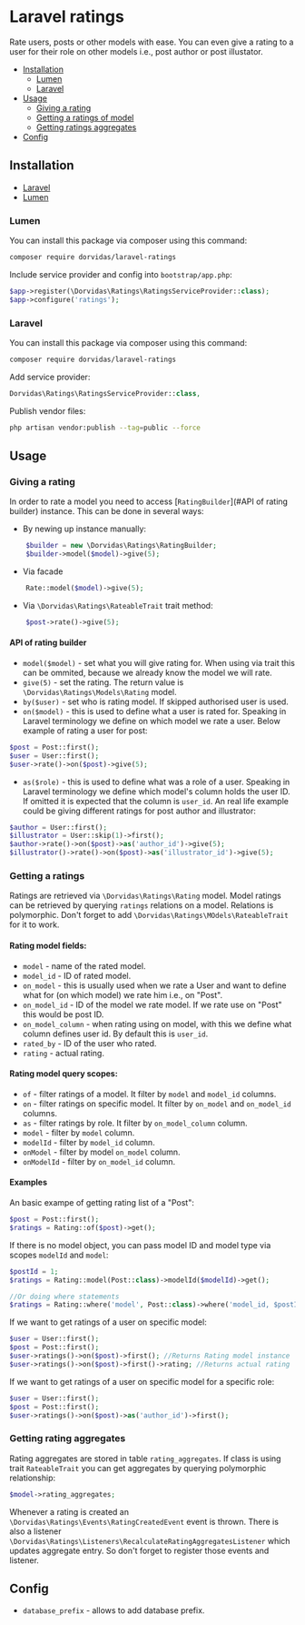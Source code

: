 # Laravel ratings
Rate users, posts or other models with ease. You can even give a rating to a user for their role on other models i.e., post author or post illustator.

* [Installation](#installation)
  * [Lumen](#lumen)
  * [Laravel](#laravel)
* [Usage](#usage)
  * [Giving a rating](#giving-a-rating)
  * [Getting a ratings of model](#getting-a-ratings)
  * [Getting ratings aggregates](#getting-rating-aggregates)
* [Config](#config)

## Installation

* [Laravel](#test)
* [Lumen](#lumen)

### Lumen

You can install this package via composer using this command:

```bash
composer require dorvidas/laravel-ratings
```

Include service provider and config into `bootstrap/app.php`:
```php
$app->register(\Dorvidas\Ratings\RatingsServiceProvider::class);
$app->configure('ratings');
```

### Laravel

You can install this package via composer using this command:
```bash
composer require dorvidas/laravel-ratings
```

Add service provider:
```php
Dorvidas\Ratings\RatingsServiceProvider::class,
```

Publish vendor files:

```bash
php artisan vendor:publish --tag=public --force
```

## Usage

### Giving a rating

In order to rate a model you need to access [`RatingBuilder`](#API of rating builder) instance.
This can be done in several ways:
* By newing up instance manually:
```php
    $builder = new \Dorvidas\Ratings\RatingBuilder;
    $builder->model($model)->give(5);
```
* Via facade
```php
    Rate::model($model)->give(5);
```
* Via `\Dorvidas\Ratings\RateableTrait` trait method:
```php
    $post->rate()->give(5);
```

#### API of rating builder
* `model($model)` - set what you will give rating for. When using via trait this can be ommited, because we already know the model we will rate.
* `give(5)` - set the rating. The return value is `\Dorvidas\Ratings\Models\Rating` model.
* `by($user)` - set who is rating model. If skipped authorised user is used.
* `on($model)` - this is used to define what a user is rated for.
Speaking in Laravel terminology we define on which model we rate a user. Below example of rating a user for post:
```php
$post = Post::first();
$user = User::first();
$user->rate()->on($post)->give(5);
```
* `as($role)` - this is used to define what was a role of a user.
Speaking in Laravel terminology we define which model's column holds the user ID.
If omitted it is expected that the column is `user_id`.
An real life example could be giving different ratings for post author and illustrator:
```php
$author = User::first();
$illustrator = User::skip(1)->first();
$author->rate()->on($post)->as('author_id')->give(5);
$illustrator()->rate()->on($post)->as('illustrator_id')->give(5);
```

### Getting a ratings

Ratings are retrieved via `\Dorvidas\Ratings\Rating` model.
Model ratings can be retrieved by querying `ratings` relations on a model.
Relations is polymorphic.
Don't forget to add `\Dorvidas\Ratings\MOdels\RateableTrait` for it to work.

#### Rating model fields:

* `model` - name of the rated model.
* `model_id` - ID of rated model.
* `on_model` - this is usually used when we rate a User and want to define what for (on which model) we rate him i.e., on "Post".
* `on_model_id` - ID of the model we rate model. If we rate use on "Post" this would be post ID.
* `on_model_column` - when rating using on model, with this we define what column defines user id. By default this is `user_id`.
* `rated_by` - ID of the user who rated.
* `rating` - actual rating.

#### Rating model query scopes:

* `of` - filter ratings of a model. It filter by `model` and `model_id` columns.
* `on` - filter ratings on specific model. It filter by `on_model` and `on_model_id` columns.
* `as` - filter ratings by role. It filter by `on_model_column` column.
* `model` - filter by `model` column.
* `modelId` - filter by `model_id` column.
* `onModel` - filter by model `on_model` column.
* `onModelId` - filter by `on_model_id` column.

#### Examples

An basic exampe of getting rating list of a "Post":
```php
$post = Post::first();
$ratings = Rating::of($post)->get();
```

If there is no model object, you can pass model ID and model type via scopes `modelId` and `model`:
```php
$postId = 1;
$ratings = Rating::model(Post::class)->modelId($modelId)->get();

//Or doing where statements
$ratings = Rating::where('model', Post::class)->where('model_id, $postId)->get();

```

If we want to get ratings of a user on specific model:
```php
$user = User::first();
$post = Post::first();
$user->ratings()->on($post)->first(); //Returns Rating model instance
$user->ratings()->on($post)->first()->rating; //Returns actual rating
```

If we want to get ratings of a user on specific model for a specific role:
```php
$user = User::first();
$post = Post::first();
$user->ratings()->on($post)->as('author_id')->first();
```

### Getting rating aggregates
Rating aggregates are stored in table `rating_aggregates`. 
If class is using trait `RateableTrait` you can get aggregates by querying polymorphic relationship:
```php
$model->rating_aggregates;
```
Whenever a rating is created an `\Dorvidas\Ratings\Events\RatingCreatedEvent` event is thrown.
There is also a listener `\Dorvidas\Ratings\Listeners\RecalculateRatingAggregatesListener` which updates aggregate entry. 
So don't forget to register those events and listener.

## Config

- `database_prefix` - allows to add database prefix.
